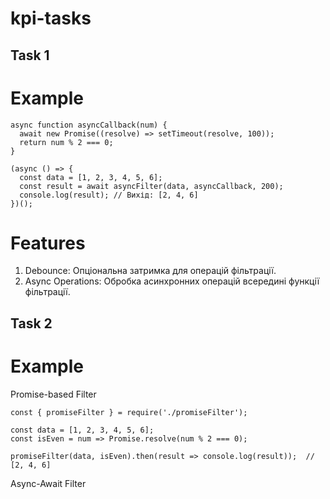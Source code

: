 # kpi-tasks

## Task 1

# Example 
```
async function asyncCallback(num) {
  await new Promise((resolve) => setTimeout(resolve, 100));
  return num % 2 === 0;
}

(async () => {
  const data = [1, 2, 3, 4, 5, 6];
  const result = await asyncFilter(data, asyncCallback, 200);
  console.log(result); // Вихід: [2, 4, 6]
})();
```
# Features

1. Debounce: Опціональна затримка для операцій фільтрації.
2. Async Operations: Обробка асинхронних операцій всередині функції фільтрації.


## Task 2

# Example 

Promise-based Filter
```
const { promiseFilter } = require('./promiseFilter');

const data = [1, 2, 3, 4, 5, 6];
const isEven = num => Promise.resolve(num % 2 === 0);

promiseFilter(data, isEven).then(result => console.log(result));  // [2, 4, 6]
```

Async-Await Filter


